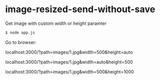 # image-resized-send-without-save

Get image with custom width or height paramter

```sh
$ node app.js
```
Go to browser:

 localhost:3000/?path=images/1.jpg&width=500&height=auto
 
 localhost:3000/?path=images/1.jpg&width=auto&height=500
 
 localhost:3000/?path=images/1.jpg&width=500&height=1000
